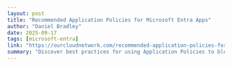 ```yaml
---
layout: post
title: "Recommended Application Policies for Microsoft Entra Apps"
author: "Daniel Bradley"
date: 2025-09-17
tags: [microsoft-entra]
link: "https://ourcloudnetwork.com/recommended-application-policies-for-microsoft-entra-apps/?utm_source=rss&utm_medium=rss&utm_campaign=recommended-application-policies-for-microsoft-entra-apps"
summary: "Discover best practices for using Application Policies to block client secrets, restrict credential lifetimes, and enforce secure identifier URIs directly from the admin portal. The post Recommende..."
---
```

